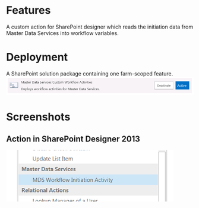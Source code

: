 # Features
A custom action for SharePoint designer which reads the initiation data from Master Data Services into workflow variables.

# Deployment
A SharePoint solution package containing one farm-scoped feature.
![](SharePoint%20Designer%20Custom%20Workflow%20Action_SharePoint_Feature_MDS_Activities.png)

# Screenshots
## Action in SharePoint Designer 2013
![](SharePoint%20Designer%20Custom%20Workflow%20Action_SPD_MDS.png)